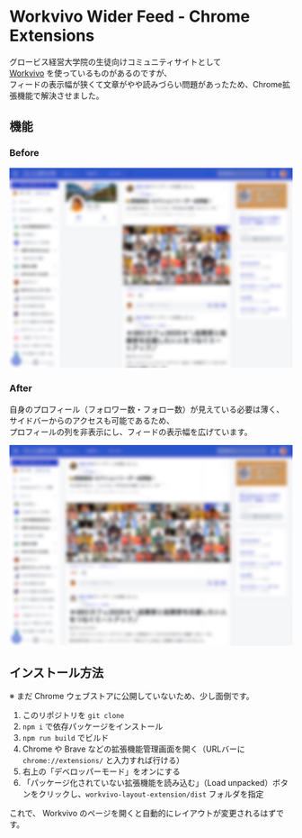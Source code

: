 # Workvivo Wider Feed - Chrome Extensions

グロービス経営大学院の生徒向けコミュニティサイトとして  
[Workvivo](https://workvivo.com) を使っているものがあるのですが、  
フィードの表示幅が狭くて文章がやや読みづらい問題があったため、Chrome拡張機能で解決させました。


## 機能

### Before

![Before](./doc/SS_Before.jpeg)

### After

自身のプロフィール（フォロワー数・フォロー数）が見えている必要は薄く、  
サイドバーからのアクセスも可能であるため、  
プロフィールの列を非表示にし、フィードの表示幅を広げています。

![After](./doc/SS_After.jpeg)

## インストール方法

※ まだ Chrome ウェブストアに公開していないため、少し面倒です。

1. このリポジトリを `git clone`
2. `npm i` で依存パッケージをインストール
3. `npm run build` でビルド
4. Chrome や Brave などの拡張機能管理画面を開く（URLバーに `chrome://extensions/` と入力すれば行ける）
5. 右上の「デベロッパーモード」をオンにする
6. 「パッケージ化されていない拡張機能を読み込む」（Load unpacked）ボタンをクリックし、`workvivo-layout-extension/dist` フォルダを指定

これで、 Workvivo のページを開くと自動的にレイアウトが変更されるはずです。
